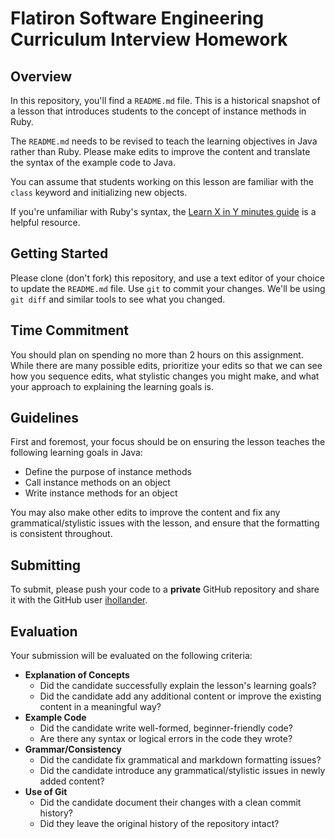 # Flatiron Software Engineering Curriculum Interview Homework

## Overview

In this repository, you'll find a `README.md` file. This is a historical
snapshot of a lesson that introduces students to the concept of instance methods
in Ruby.

The `README.md` needs to be revised to teach the learning objectives in Java
rather than Ruby. Please make edits to improve the content and translate the
syntax of the example code to Java.

You can assume that students working on this lesson are familiar with the
`class` keyword and initializing new objects.

If you're unfamiliar with Ruby's syntax, the
[Learn X in Y minutes guide](https://learnxinyminutes.com/docs/ruby/) is a
helpful resource.

## Getting Started

Please clone (don't fork) this repository, and use a text editor of your choice
to update the `README.md` file. Use `git` to commit your changes. We'll be using
`git diff` and similar tools to see what you changed.

## Time Commitment

You should plan on spending no more than 2 hours on this assignment. While there
are many possible edits, prioritize your edits so that we can see how you
sequence edits, what stylistic changes you might make, and what your approach to
explaining the learning goals is.

## Guidelines

First and foremost, your focus should be on ensuring the lesson teaches the
following learning goals in Java:

- Define the purpose of instance methods
- Call instance methods on an object
- Write instance methods for an object

You may also make other edits to improve the content and fix any
grammatical/stylistic issues with the lesson, and ensure that the formatting is
consistent throughout.

## Submitting

To submit, please push your code to a **private** GitHub repository and share it
with the GitHub user [ihollander](https://github.com/ihollander).

## Evaluation

Your submission will be evaluated on the following criteria:

- **Explanation of Concepts**
  - Did the candidate successfully explain the lesson's learning goals?
  - Did the candidate add any additional content or improve the existing content
    in a meaningful way?
- **Example Code**
  - Did the candidate write well-formed, beginner-friendly code?
  - Are there any syntax or logical errors in the code they wrote?
- **Grammar/Consistency**
  - Did the candidate fix grammatical and markdown formatting issues?
  - Did the candidate introduce any grammatical/stylistic issues in newly added
    content?
- **Use of Git**
  - Did the candidate document their changes with a clean commit history?
  - Did they leave the original history of the repository intact?
